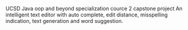 UCSD Java oop and beyond specialization cource 2 capstone project
An intelligent text editor with auto complete, edit distance, misspelling indication, text generation and word suggestion. 
